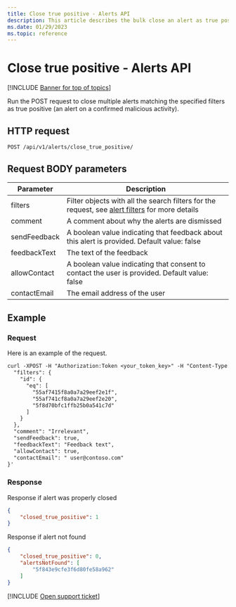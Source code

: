 ```yaml
---
title: Close true positive - Alerts API
description: This article describes the bulk close an alert as true positive request in the Defender for Cloud Apps Alerts API.
ms.date: 01/29/2023
ms.topic: reference
---
```

# Close true positive - Alerts API

[!INCLUDE [Banner for top of topics](includes/banner.md)]

Run the POST request to close multiple alerts matching the specified filters as true positive (an alert on a confirmed malicious activity).

## HTTP request

```rest
POST /api/v1/alerts/close_true_positive/
```

## Request BODY parameters

| Parameter | Description |
| --- | --- |
| filters | Filter objects with all the search filters for the request, see [alert filters](api-alerts.md#filters) for more details |
| comment | A comment about why the alerts are dismissed |
| sendFeedback | A boolean value indicating that feedback about this alert is provided. Default value: false |
| feedbackText | The text of the feedback |
| allowContact | A boolean value indicating that consent to contact the user is provided. Default value: false |
| contactEmail | The email address of the user |

## Example

### Request

Here is an example of the request.

```rest
curl -XPOST -H "Authorization:Token <your_token_key>" -H "Content-Type: application/json" "https://<tenant_id>.<tenant_region>.contoso.com/api/v1/alerts/close_true_positive" -d '{
  "filters": {
    "id": {
      "eq": [
        "55af7415f8a0a7a29eef2e1f",
        "55af741cf8a0a7a29eef2e20",
        "5f8d70bfc1ffb25b0a541c7d"
      ]
    }
  },
  "comment": "Irrelevant",
  "sendFeedback": true,
  "feedbackText": "Feedback text",
  "allowContact": true,
  "contactEmail": " user@contoso.com"
}'
```

### Response

Response if alert was properly closed

```json
{
    "closed_true_positive": 1
}
```

Response if alert not found

```json
{
    "closed_true_positive": 0,
    "alertsNotFound": [
        "5f843e9cfe3f6d80fe58a962"
    ]
}
```

[!INCLUDE [Open support ticket](includes/support.md)]
